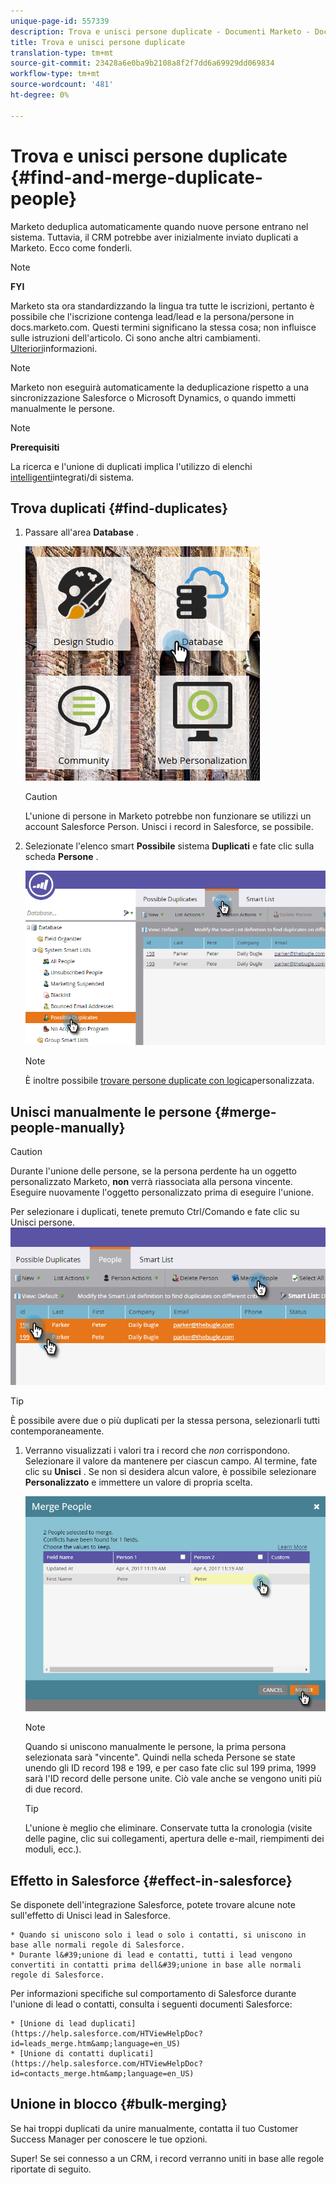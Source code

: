 ```yaml
---
unique-page-id: 557339
description: Trova e unisci persone duplicate - Documenti Marketo - Documentazione prodotto
title: Trova e unisci persone duplicate
translation-type: tm+mt
source-git-commit: 23428a6e0ba9b2108a8f2f7dd6a69929dd069834
workflow-type: tm+mt
source-wordcount: '481'
ht-degree: 0%

---
```



# Trova e unisci persone duplicate {#find-and-merge-duplicate-people}

Marketo deduplica automaticamente quando nuove persone entrano nel sistema. Tuttavia, il CRM potrebbe aver inizialmente inviato duplicati a Marketo. Ecco come fonderli.

>[!NOTE]
>
>**FYI**
>
>Marketo sta ora standardizzando la lingua tra tutte le iscrizioni, pertanto è possibile che l&#39;iscrizione contenga lead/lead e la persona/persone in docs.marketo.com. Questi termini significano la stessa cosa; non influisce sulle istruzioni dell&#39;articolo. Ci sono anche altri cambiamenti. [Ulteriori](http://docs.marketo.com/display/DOCS/Updates+to+Marketo+Terminology)informazioni.

>[!NOTE]
>
>Marketo non eseguirà automaticamente la deduplicazione rispetto a una sincronizzazione Salesforce o Microsoft Dynamics, o quando immetti manualmente le persone.

>[!NOTE]
>
>**Prerequisiti**
>
>La ricerca e l&#39;unione di duplicati implica l&#39;utilizzo di elenchi [intelligenti](../../../../product-docs/core-marketo-concepts/smart-lists-and-static-lists/using-smart-lists/use-built-in-system-smart-lists.md)integrati/di sistema.

## Trova duplicati {#find-duplicates}

1. Passare all&#39;area **Database** .

   ![](assets/db.png)

   >[!CAUTION]
   >
   >L&#39;unione di persone in Marketo potrebbe non funzionare se utilizzi un account Salesforce Person. Unisci i record in Salesforce, se possibile.

1. Selezionate l&#39;elenco smart **Possibile** sistema **Duplicati** e fate clic sulla scheda **Persone** .

   ![](assets/two.png)

   >[!NOTE]
   >
   >È inoltre possibile [trovare persone duplicate con logica](find-duplicate-people-with-custom-logic.md)personalizzata.

## Unisci manualmente le persone {#merge-people-manually}

>[!CAUTION]
>
>Durante l&#39;unione delle persone, se la persona perdente ha un oggetto personalizzato Marketo, **non** verrà riassociata alla persona vincente. Eseguire nuovamente l&#39;oggetto personalizzato prima di eseguire l&#39;unione.

Per selezionare i duplicati, tenete premuto Ctrl/Comando e fate clic su Unisci persone.
![](assets/three.png)

>[!TIP]
>
>È possibile avere due o più duplicati per la stessa persona, selezionarli tutti contemporaneamente.

1. Verranno visualizzati i valori tra i record che *non* corrispondono. Selezionare il valore da mantenere per ciascun campo. Al termine, fate clic su **Unisci** . Se non si desidera alcun valore, è possibile selezionare **Personalizzato** e immettere un valore di propria scelta.

   ![](assets/four.png)

   >[!NOTE]
   >
   >Quando si uniscono manualmente le persone, la prima persona selezionata sarà &quot;vincente&quot;. Quindi nella scheda Persone se state unendo gli ID record 198 e 199, e per caso fate clic sul 199 prima, 1999 sarà l&#39;ID record delle persone unite. Ciò vale anche se vengono uniti più di due record.

   >[!TIP]
   >
   >L&#39;unione è meglio che eliminare. Conservate tutta la cronologia (visite delle pagine, clic sui collegamenti, apertura delle e-mail, riempimenti dei moduli, ecc.).

## Effetto in Salesforce {#effect-in-salesforce}

Se disponete dell&#39;integrazione Salesforce, potete trovare alcune note sull&#39;effetto di Unisci lead in Salesforce.

    * Quando si uniscono solo i lead o solo i contatti, si uniscono in base alle normali regole di Salesforce.
    * Durante l&#39;unione di lead e contatti, tutti i lead vengono convertiti in contatti prima dell&#39;unione in base alle normali regole di Salesforce.

Per informazioni specifiche sul comportamento di Salesforce durante l&#39;unione di lead o contatti, consulta i seguenti documenti Salesforce:

    * [Unione di lead duplicati](https://help.salesforce.com/HTViewHelpDoc?id=leads_merge.htm&amp;language=en_US)
    * [Unione di contatti duplicati](https://help.salesforce.com/HTViewHelpDoc?id=contacts_merge.htm&amp;language=en_US)

## Unione in blocco {#bulk-merging}

Se hai troppi duplicati da unire manualmente, contatta il tuo Customer Success Manager per conoscere le tue opzioni.

Super! Se sei connesso a un CRM, i record verranno uniti in base alle regole riportate di seguito.